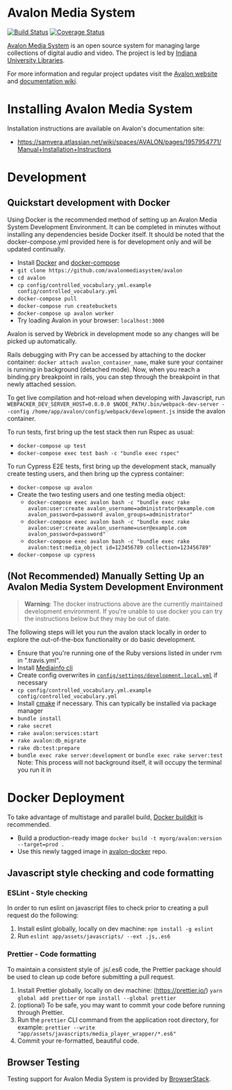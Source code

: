 # Avalon Media System
[![Build Status](https://travis-ci.org/avalonmediasystem/avalon.svg?branch=develop)](https://travis-ci.org/avalonmediasystem/avalon)
[![Coverage Status](https://coveralls.io/repos/avalonmediasystem/avalon/badge.svg?branch=master&service=github)](https://coveralls.io/github/avalonmediasystem/avalon?branch=master)

[Avalon Media System](http://www.avalonmediasystem.org) is an open source system for managing large collections of digital audio and video. 
The project is led by [Indiana University Libraries](https://libraries.indiana.edu/library-technologies).

For more information and regular project updates visit the [Avalon website](http://www.avalonmediasystem.org) and [documentation wiki](https://samvera.atlassian.net/wiki/spaces/AVALON/overview).

# Installing Avalon Media System
Installation instructions are available on Avalon's documentation site:
 - https://samvera.atlassian.net/wiki/spaces/AVALON/pages/1957954771/Manual+Installation+Instructions

# Development

## Quickstart development with Docker
Using Docker is the recommended method of setting up an Avalon Media System Development Environment. It can be completed in minutes without installing any dependencies beside Docker itself. It should be noted that the docker-compose.yml provided here is for development only and will be updated continually.
* Install [Docker](https://docs.docker.com/engine/installation/) and [docker-compose](https://docs.docker.com/compose/install/)
* ```git clone https://github.com/avalonmediasystem/avalon```
* ```cd avalon```
* ```cp config/controlled_vocabulary.yml.example config/controlled_vocabulary.yml```
* ```docker-compose pull```
* `docker-compose run createbuckets`
* ```docker-compose up avalon worker```
* Try loading Avalon in your browser: ```localhost:3000```

Avalon is served by Webrick in development mode so any changes will be picked up automatically.

Rails debugging with Pry can be accessed by attaching to the docker container: ```docker attach avalon_container_name```, make sure your container is running in background (detached mode). Now, when you reach a binding.pry breakpoint in rails, you can step through the breakpoint in that newly attached session.

To get live compilation and hot-reload when developing with Javascript, run ```WEBPACKER_DEV_SERVER_HOST=0.0.0.0 $NODE_PATH/.bin/webpack-dev-server --config /home/app/avalon/config/webpack/development.js``` inside the avalon container.

To run tests, first bring up the test stack then run Rspec as usual:
* ```docker-compose up test```
* ```docker-compose exec test bash -c "bundle exec rspec"```

To run Cypress E2E tests, first bring up the development stack, manually create testing users, and then bring up the cypress container:
* ```docker-compose up avalon```
* Create the two testing users and one testing media object:
  * ```docker-compose exec avalon bash -c "bundle exec rake avalon:user:create avalon_username=administrator@example.com avalon_password=password avalon_groups=administrator"```
  * ```docker-compose exec avalon bash -c "bundle exec rake avalon:user:create avalon_username=user@example.com avalon_password=password"```
  * ```docker-compose exec avalon bash -c "bundle exec rake avalon:test:media_object id=123456789 collection=123456789"```
* ```docker-compose up cypress```

## (Not Recommended) Manually Setting Up an Avalon Media System Development Environment
> **Warning**: The docker instructions above are the currently maintained development environment.  If you're unable to use docker you can try the instructions below but they may be out of date.

The following steps will let you run the avalon stack locally in order to
explore the out-of-the-box functionality or do basic development.

* Ensure that you're running one of the Ruby versions listed in under rvm in ".travis.yml".
* Install [Mediainfo cli](https://mediaarea.net/en/MediaInfo)
* Create config overwrites in [``config/settings/development.local.yml``](https://wiki.dlib.indiana.edu/display/VarVideo/Configuration+Files#ConfigurationFiles-config/settings.yml) if necessary
* ```cp config/controlled_vocabulary.yml.example config/controlled_vocabulary.yml```
* Install [cmake](https://cmake.org/) if necessary.  This can typically be installed via package manager
* ```bundle install```
* ```rake secret```
* ```rake avalon:services:start```
* ```rake avalon:db_migrate```
* ```rake db:test:prepare```
* ``bundle exec rake server:development`` or ``bundle exec rake server:test`` Note: This process will not background itself, it will occupy the terminal you run it in

# Docker Deployment
To take advantage of multistage and parallel build, [Docker buildkit](https://docs.docker.com/develop/develop-images/build_enhancements/) is recommended.

* Build a production-ready image `docker build -t myorg/avalon:version --target=prod .`
* Use this newly tagged image in [avalon-docker](https://github.com/avalonmediasystem/avalon-docker) repo.

## Javascript style checking and code formatting
### ESLint - Style checking
In order to run eslint on javascript files to check prior to creating a pull request do the following:
1. Install eslint globally, locally on dev machine: `npm install -g eslint`
2. Run `eslint app/assets/javascripts/ --ext .js,.es6`

### Prettier - Code formatting
To maintain a consistent style of .js/.es6 code, the Prettier package should be used to clean up code before submitting a pull request.
1. Install Prettier globally, locally on dev machine: (https://prettier.io/) `yarn global add prettier` or `npm install --global prettier`
2. (optional) To be safe, you may want to commit your code before running through Prettier.
3. Run the `prettier` CLI command from the application root directory, for example: `prettier --write "app/assets/javascripts/media_player_wrapper/*.es6"`
3. Commit your re-formatted, beautiful code.

## Browser Testing
Testing support for Avalon Media System is provided by [BrowserStack](https://www.browserstack.com).
